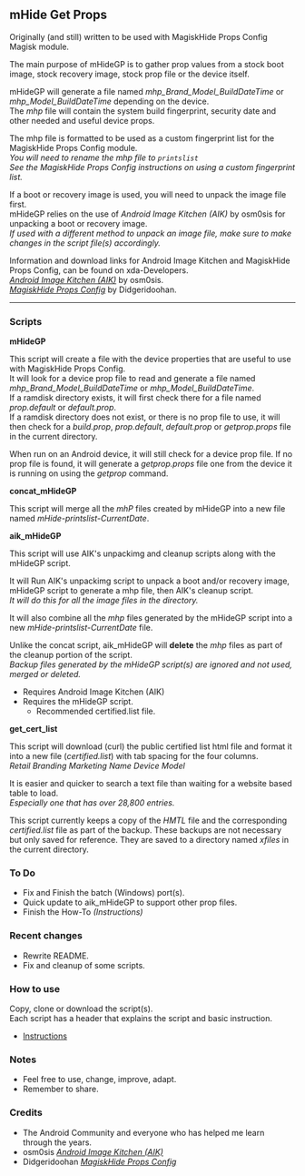 ## mHide Get Props
Originally (and still) written to be used with MagiskHide Props Config Magisk module.  
  
The main purpose of mHideGP is to gather prop values from a stock boot image, stock recovery image, stock prop file or the device itself.  
  
mHideGP will generate a file named _mhp_Brand_Model_BuildDateTime_ or _mhp_Model_BuildDateTime_ depending on the device.  
The _mhp_ file will contain the system build fingerprint, security date and other needed and useful device props.  
  
The mhp file is formatted to be used as a custom fingerprint list for the MagiskHide Props Config module.  
_You will need to rename the mhp file to ```printslist```  
  See the MagiskHide Props Config instructions on using a custom fingerprint list._  
  
If a boot or recovery image is used, you will need to unpack the image file first.  
mHideGP relies on the use of _Android Image Kitchen (AIK)_ by osm0sis for unpacking a boot or recovery image.  
_If used with a different method to unpack an image file, make sure to make changes in the script file(s) accordingly._  
  
Information and download links for Android Image Kitchen and MagiskHide Props Config, can be found on xda-Developers.  
  [_Android Image Kitchen (AIK)_](https://forum.xda-developers.com/showthread.php?t=2073775) by osm0sis.  
  [_MagiskHide Props Config_](https://forum.xda-developers.com/apps/magisk/module-magiskhide-props-config-t3789228) by Didgeridoohan.  
  
---  

### Scripts
  
**mHideGP**  
  
This script will create a file with the device properties that are useful to use with MagiskHide Props Config.  
  It will look for a device prop file to read and generate a file named _mhp_Brand_Model_BuildDateTime_ or _mhp_Model_BuildDateTime_.  
   If a ramdisk directory exists, it will first check there for a file named _prop.default_ or _default.prop_.  
   If a ramdisk directory does not exist, or there is no prop file to use, it will then check for a _build.prop_, _prop.default_, _default.prop_ or _getprop.props_ file in the current directory.  

When run on an Android device, it will still check for a device prop file. If no prop file is found, it will generate a _getprop.props_ file one from the device it is running on using the _getprop_ command.  
  

**concat_mHideGP**  
  
This script will merge all the _mhP_ files created by mHideGP into a new file named _mHide-printslist-CurrentDate_.  
  

**aik_mHideGP**  
  
This script will use AIK's unpackimg and cleanup scripts along with the mHideGP script.  
    
It will Run AIK's unpackimg script to unpack a boot and/or recovery image, mHideGP script to generate a mhp file, then AIK's cleanup script.  
_It will do this for all the image files in the directory._  

It will also combine all the _mhp_ files generated by the mHideGP script into a new _mHide-printslist-CurrentDate_ file.  
  
Unlike the concat script, aik_mHideGP will **delete** the _mhp_ files as part of the cleanup portion of the script.  
_Backup files generated by the mHideGP script(s) are ignored and not used, merged or deleted._  
  
- Requires Android Image Kitchen (AIK)  
- Requires the mHideGP script.  
  - Recommended certified.list file.  
  

**get_cert_list**  
  
This script will download (curl) the public certified list html file and format it into a new file (_certified.list_) with tab spacing for the four columns.  
  _Retail Branding  Marketing Name  Device  Model_  
  
It is easier and quicker to search a text file than waiting for a website based table to load.  
_Especially one that has over 28,800 entries._  
  
This script currently keeps a copy of the _HMTL_ file and the corresponding _certified.list_ file as part of the backup. These backups are not necessary but only saved for reference. They are saved to a directory named _xfiles_ in the current directory.  
  
### To Do
- Fix and Finish the batch (Windows) port(s).  
- Quick update to aik_mHideGP to support other prop files.  
- Finish the How-To _(Instructions)_  
  
### Recent changes
- Rewrite README.  
- Fix and cleanup of some scripts.  
  
### How to use
  
Copy, clone or download the script(s).  
Each script has a header that explains the script and basic instruction.  

- [Instructions](https://github.com/ipdev99/mHideGP/wiki)  
  
### Notes
  
- Feel free to use, change, improve, adapt.  
 - Remember to share.  
  

### Credits
- The Android Community and everyone who has helped me learn through the years.
- osm0sis [_Android Image Kitchen (AIK)_](https://forum.xda-developers.com/showthread.php?t=2073775)
- Didgeridoohan [_MagiskHide Props Config_](https://forum.xda-developers.com/apps/magisk/module-magiskhide-props-config-t3789228)
